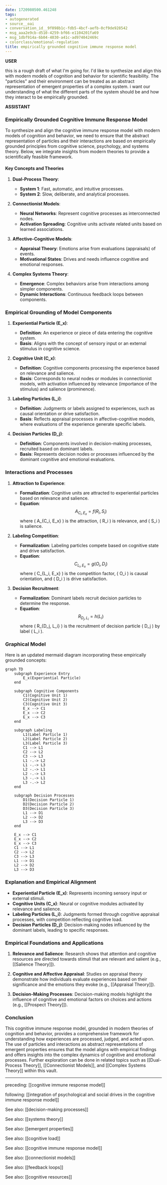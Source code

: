 ```yaml
---
date: 1720980500.461248
tags:
- autogenerated
- source__oai
- conversation_id__9f098b1c-fdb5-4bcf-aefb-0cf9de928542
- msg_aaa2e9cb-d510-4259-bf66-e1104201fa69
- msg_1dbf914a-6b04-4030-a41c-ad974042469c
- colorclass/emotional-regulation
title: empirically grounded cognitive immune response model
---
```


**USER**

this is a rough draft of what I'm going for. I'd like to synthesize and align this with modern models of cognition and behavior for scientific feasibility. The "particles" and their environment can be treated as an abstract representation of emergent properties of a complex system. i want our understanding of what the different parts of the system should be and how they interact to be empirically grounded.


**ASSISTANT**

### Empirically Grounded Cognitive Immune Response Model

To synthesize and align the cognitive immune response model with modern models of cognition and behavior, we need to ensure that the abstract representation of particles and their interactions are based on empirically grounded principles from cognitive science, psychology, and systems theory. Below, we integrate insights from modern theories to provide a scientifically feasible framework.

#### Key Concepts and Theories

1. **Dual-Process Theory**:
   - **System 1**: Fast, automatic, and intuitive processes.
   - **System 2**: Slow, deliberate, and analytical processes.

2. **Connectionist Models**:
   - **Neural Networks**: Represent cognitive processes as interconnected nodes.
   - **Activation Spreading**: Cognitive units activate related units based on learned associations.

3. **Affective-Cognitive Models**:
   - **Appraisal Theory**: Emotions arise from evaluations (appraisals) of events.
   - **Motivational States**: Drives and needs influence cognitive and emotional responses.

4. **Complex Systems Theory**:
   - **Emergence**: Complex behaviors arise from interactions among simpler components.
   - **Dynamic Interactions**: Continuous feedback loops between components.

### Empirical Grounding of Model Components

1. **Experiential Particle (E_x)**:
   - **Definition**: An experience or piece of data entering the cognitive system.
   - **Basis**: Aligns with the concept of sensory input or an external stimulus in cognitive science.

2. **Cognitive Unit (C_x)**:
   - **Definition**: Cognitive components processing the experience based on relevance and salience.
   - **Basis**: Corresponds to neural nodes or modules in connectionist models, with activation influenced by relevance (importance of the stimulus) and salience (prominence).

3. **Labeling Particles (L_i)**:
   - **Definition**: Judgments or labels assigned to experiences, such as causal orientation or drive satisfaction.
   - **Basis**: Reflects appraisal processes in affective-cognitive models, where evaluations of the experience generate specific labels.

4. **Decision Particles (D_j)**:
   - **Definition**: Components involved in decision-making processes, recruited based on dominant labels.
   - **Basis**: Represents decision nodes or processes influenced by the dominant cognitive and emotional evaluations.

### Interactions and Processes

1. **Attraction to Experience**:
   - **Formalization**: Cognitive units are attracted to experiential particles based on relevance and salience.
   - **Equation**:
     $$
     A_{C_i, E_x} = f(R_i, S_i)
     $$
     where \( A_{C_i, E_x} \) is the attraction, \( R_i \) is relevance, and \( S_i \) is salience.

2. **Labeling Competition**:
   - **Formalization**: Labeling particles compete based on cognitive state and drive satisfaction.
   - **Equation**:
     $$
     C_{L_i, E_x} = g(O_i, D_i)
     $$
     where \( C_{L_i, E_x} \) is the competition factor, \( O_i \) is causal orientation, and \( D_i \) is drive satisfaction.

3. **Decision Recruitment**:
   - **Formalization**: Dominant labels recruit decision particles to determine the response.
   - **Equation**:
     $$
     R_{D_j, L_i} = h(L_i)
     $$
     where \( R_{D_j, L_i} \) is the recruitment of decision particle \( D_j \) by label \( L_i \).

### Graphical Model

Here is an updated mermaid diagram incorporating these empirically grounded concepts:

```mermaid
graph TD
    subgraph Experience Entry
        E_x(Experiential Particle)
    end
    
    subgraph Cognitive Components
        C1(Cognitive Unit 1)
        C2(Cognitive Unit 2)
        C3(Cognitive Unit 3)
        E_x --> C1
        E_x --> C2
        E_x --> C3
    end
    
    subgraph Labeling
        L1(Label Particle 1)
        L2(Label Particle 2)
        L3(Label Particle 3)
        C1 --> L1
        C2 --> L2
        C3 --> L3
        L1 -.-> L2
        L1 -.-> L3
        L2 -.-> L1
        L2 -.-> L3
        L3 -.-> L1
        L3 -.-> L2
    end
    
    subgraph Decision Processes
        D1(Decision Particle 1)
        D2(Decision Particle 2)
        D3(Decision Particle 3)
        L1 --> D1
        L2 --> D2
        L3 --> D3
    end
    
    E_x --> C1
    E_x --> C2
    E_x --> C3
    C1 --> L1
    C2 --> L2
    C3 --> L3
    L1 --> D1
    L2 --> D2
    L3 --> D3
```

### Explanation and Empirical Alignment

- **Experiential Particle (E_x)**: Represents incoming sensory input or external stimuli.
- **Cognitive Units (C_x)**: Neural or cognitive modules activated by relevance and salience.
- **Labeling Particles (L_i)**: Judgments formed through cognitive appraisal processes, with competition reflecting cognitive load.
- **Decision Particles (D_j)**: Decision-making nodes influenced by the dominant labels, leading to specific responses.

### Empirical Foundations and Applications

1. **Relevance and Salience**: Research shows that attention and cognitive resources are directed towards stimuli that are relevant and salient (e.g., [[Salience Theory]]).

2. **Cognitive and Affective Appraisal**: Studies on appraisal theory demonstrate how individuals evaluate experiences based on their significance and the emotions they evoke (e.g., [[Appraisal Theory]]).

3. **Decision-Making Processes**: Decision-making models highlight the influence of cognitive and emotional factors on choices and actions (e.g., [[Prospect Theory]]).

### Conclusion

This cognitive immune response model, grounded in modern theories of cognition and behavior, provides a comprehensive framework for understanding how experiences are processed, judged, and acted upon. The use of particles and interactions as abstract representations of emergent properties ensures that the model aligns with empirical findings and offers insights into the complex dynamics of cognitive and emotional processes. Further exploration can be done in related topics such as [[Dual-Process Theory]], [[Connectionist Models]], and [[Complex Systems Theory]] within this vault.


---

preceding: [[cognitive immune response model]]  


following: [[integration of psychological and social drives in the cognitive immune response model]]

See also: [[decision-making processes]]


See also: [[systems theory]]


See also: [[emergent properties]]


See also: [[cognitive load]]


See also: [[cognitive immune response model]]


See also: [[connectionist models]]


See also: [[feedback loops]]


See also: [[cognitive resources]]